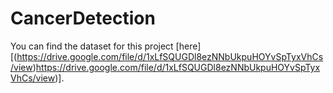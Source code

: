 # CancerDetection

You can find the dataset for this project [here][(https://drive.google.com/file/d/1xLfSQUGDl8ezNNbUkpuHOYvSpTyxVhCs/view)https://drive.google.com/file/d/1xLfSQUGDl8ezNNbUkpuHOYvSpTyxVhCs/view)].
